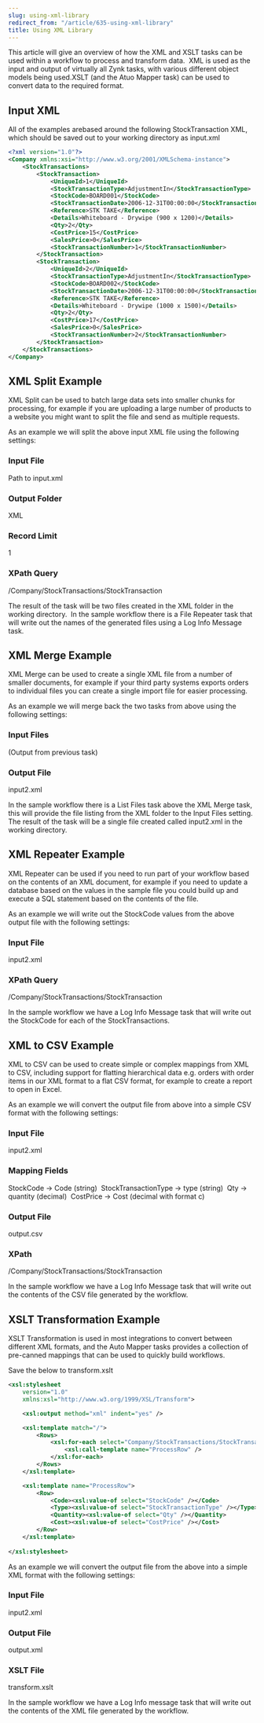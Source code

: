 ```yaml
---
slug: using-xml-library
redirect_from: "/article/635-using-xml-library"
title: Using XML Library
---
```

 This article will give an overview of how the XML and XSLT tasks can be used within a workflow to process and transform data.  XML is used as the input and output of virtually all Zynk tasks, with various different object models being used.XSLT (and the Atuo Mapper task) can be used to convert data to the required format. 
 
 ## Input XML 
 All of the examples arebased around the following StockTransaction XML, which should be saved out to your working directory as input.xml 

```xml 
<?xml version="1.0"?>
<Company xmlns:xsi="http://www.w3.org/2001/XMLSchema-instance">
    <StockTransactions>
        <StockTransaction>
            <UniqueId>1</UniqueId>
            <StockTransactionType>AdjustmentIn</StockTransactionType>
            <StockCode>BOARD001</StockCode>
            <StockTransactionDate>2006-12-31T00:00:00</StockTransactionDate>
            <Reference>STK TAKE</Reference>
            <Details>Whiteboard - Drywipe (900 x 1200)</Details>
            <Qty>2</Qty>
            <CostPrice>15</CostPrice>
            <SalesPrice>0</SalesPrice>
            <StockTransactionNumber>1</StockTransactionNumber>
        </StockTransaction>
        <StockTransaction>
            <UniqueId>2</UniqueId>
            <StockTransactionType>AdjustmentIn</StockTransactionType>
            <StockCode>BOARD002</StockCode>
            <StockTransactionDate>2006-12-31T00:00:00</StockTransactionDate>
            <Reference>STK TAKE</Reference>
            <Details>Whiteboard - Drywipe (1000 x 1500)</Details>
            <Qty>2</Qty>
            <CostPrice>17</CostPrice>
            <SalesPrice>0</SalesPrice>
            <StockTransactionNumber>2</StockTransactionNumber>
        </StockTransaction>
    </StockTransactions>
</Company>
```

## XML Split Example
XML Split can be used to batch large data sets into smaller chunks for processing, for example if you are uploading a large            number of products to a website you might want to split the file and send as multiple requests.

As an example we will split the above input XML file using the following settings:

### Input File 
Path to input.xml 

### Output Folder 
XML 

### Record Limit 
1

### XPath Query
/Company/StockTransactions/StockTransaction 

The result of the task will be two files created in the XML folder in the working directory.  In the sample workflow            there is a File Repeater task that will write out the names of the generated files using a Log Info Message task.

## XML Merge Example
XML Merge can be used to create a single XML file from a number of smaller documents, for example if your third party systems            exports orders to individual files you can create a single import file for easier processing.

As an example we will merge back the two tasks from above using the following settings:

### Input Files 
(Output from previous task) 

### Output File 
input2.xml 

In the sample workflow there is a List Files task above the XML Merge task, this will provide the file listing from the XML            folder to the Input Files setting.  The result of the task will be a single file created called input2.xml            in the working directory.

## XML Repeater Example
XML Repeater can be used if you need to run part of your workflow based on the contents of an XML document, for example if            you need to update a database based on the values in the sample file you could build up and execute a SQL statement            based on the contents of the file.

As an example we will write out the StockCode values from the above output file with the following settings:

### Input File 
input2.xml

### XPath Query
/Company/StockTransactions/StockTransaction 

In the sample workflow we have a Log Info Message task that will write out the StockCode for each of the StockTransactions.

## XML to CSV Example
XML to CSV can be used to create simple or complex mappings from XML to CSV, including support for flatting hierarchical            data e.g. orders with order items in our XML format to a flat CSV format, for example to create a report to open            in Excel.

As an example we will convert the output file from above into a simple CSV format with the following settings:

### Input File 
input2.xml 

### Mapping Fields 
StockCode -> Code (string)  
StockTransactionType -> type (string)  
Qty -> quantity (decimal)  
CostPrice -> Cost (decimal with format c) 

### Output File 
output.csv 

### XPath 
/Company/StockTransactions/StockTransaction 

In the sample workflow we have a Log Info Message task that will write out the contents of the CSV file generated by the            workflow.

## XSLT Transformation Example
XSLT Transformation is used in most integrations to convert between different XML formats, and the Auto Mapper tasks provides            a collection of pre-canned mappings that can be used to quickly build workflows.

Save the below to transform.xslt

```xml
<xsl:stylesheet 
    version="1.0"
    xmlns:xsl="http://www.w3.org/1999/XSL/Transform">

    <xsl:output method="xml" indent="yes" />

    <xsl:template match="/">
        <Rows>
            <xsl:for-each select="Company/StockTransactions/StockTransaction">
                <xsl:call-template name="ProcessRow" />
            </xsl:for-each>
        </Rows>
    </xsl:template>

    <xsl:template name="ProcessRow">
        <Row>
            <Code><xsl:value-of select="StockCode" /></Code>
            <Type><xsl:value-of select="StockTransactionType" /></Type>
            <Quantity><xsl:value-of select="Qty" /></Quantity>
            <Cost><xsl:value-of select="CostPrice" /></Cost>
        </Row>
    </xsl:template>
    
</xsl:stylesheet>
```

As an example we will convert the output file from the above into a simple XML format with the following settings:

### Input File 
input2.xml 

### Output File 
output.xml 

### XSLT File 
transform.xslt 

In the sample workflow we have a Log Info message task that will write out the contents of the XML file generated by the workflow.
